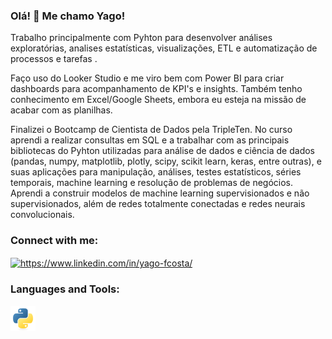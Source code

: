 ### Olá! 👋 Me chamo Yago!


<p> Trabalho principalmente com Pyhton para desenvolver análises exploratórias, analises estatísticas, visualizações, ETL e automatização de processos e tarefas  . </p>

<p> Faço uso do Looker Studio e me viro bem com Power BI para criar dashboards para acompanhamento de KPI's e insights.
Também tenho conhecimento em Excel/Google Sheets, embora eu esteja na missão de acabar com as planilhas. </p>

<p> Finalizei o Bootcamp de Cientista de Dados pela TripleTen. No curso aprendi a realizar consultas em SQL e a trabalhar com as principais bibliotecas do Pyhton utilizadas para análise de dados e ciência de dados (pandas, numpy, matplotlib, plotly, scipy, scikit learn, keras, entre outras), e suas aplicações para manipulação, análises, testes estatísticos, séries temporais, machine learning e resolução de problemas de negócios. Aprendi a construir modelos de machine learning supervisionados e não supervisionados, além de redes totalmente conectadas e redes neurais convolucionais. </p>




<h3 align="left">Connect with me:</h3>
<p align="left">
<a href="https://linkedin.com/in/yago-fcosta/" target="blank"><img align="center" src="https://raw.githubusercontent.com/rahuldkjain/github-profile-readme-generator/master/src/images/icons/Social/linked-in-alt.svg" alt="https://www.linkedin.com/in/yago-fcosta/" height="30" width="40" /></a>
</p>

<h3 align="left">Languages and Tools:</h3>
<p align="left"> <a href="https://www.python.org" target="_blank" rel="noreferrer"> <img src="https://raw.githubusercontent.com/devicons/devicon/master/icons/python/python-original.svg" alt="python" width="40" height="40"/> </a> </p>

<!--
**YagoFC05/YagoFC05** is a ✨ _special_ ✨ repository because its `README.md` (this file) appears on your GitHub profile.

Here are some ideas to get you started:

- 🔭 I’m currently working on ...
- 🌱 I’m currently learning ...
- 👯 I’m looking to collaborate on ...
- 🤔 I’m looking for help with ...
- 💬 Ask me about ...
- 📫 How to reach me: ...
- 😄 Pronouns: ...
- ⚡ Fun fact: ...
-->
